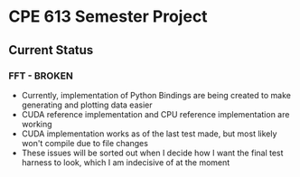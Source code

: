 # CPE 613 Semester Project
## Current Status
### FFT - BROKEN
- Currently, implementation of Python Bindings are being created to make generating and plotting data easier
- CUDA reference implementation and CPU reference implementation are working
- CUDA implementation works as of the last test made, but most likely won't compile due to file changes
- These issues will be sorted out when I decide how I want the final test harness to look, which I am indecisive of at the moment